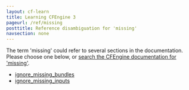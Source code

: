 ```yaml
---
layout: cf-learn
title: Learning CFEngine 3
pageurl: /ref/missing
posttitle: Reference disambiguation for 'missing'
navsection: none
---
```


The term 'missing' could refer to several sections in the documentation. Please choose one below, or
[search the CFEngine documentation for 'missing'](http://cfengine.com/docs/3.5/search.html?q=missing).

- [ignore_missing_bundles](http://cfengine.com/docs/3.5/reference-components.html#ignore_missing_bundles)
- [ignore_missing_inputs](http://cfengine.com/docs/3.5/reference-components.html#ignore_missing_inputs)
